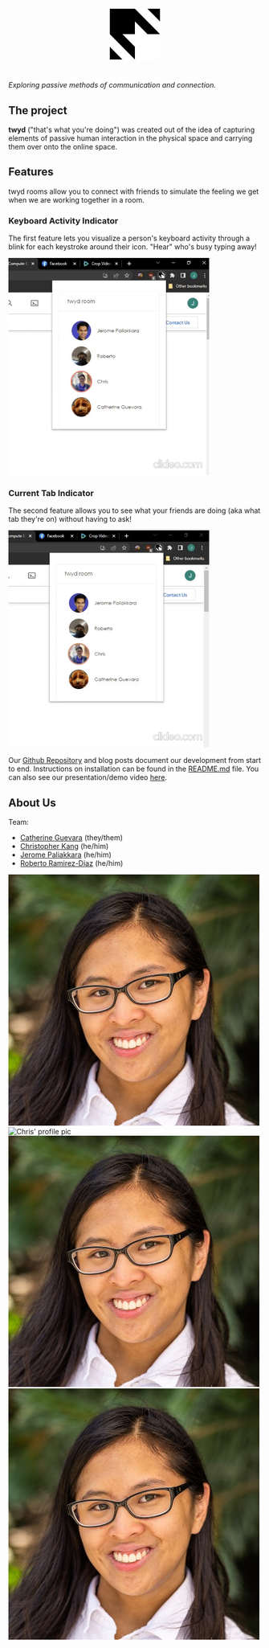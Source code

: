 <div style="text-align: center;"><img style="width: 20%; padding: 5%;" src="https://github.com/UWSocialComputing/Left-On-Read/blob/main/images/twydlogo.png?raw=true" alt="chrome extension"/></div>

*Exploring passive methods of communication and connection.* 

## The project

**twyd** ("that's what you're doing") was created out of the idea of capturing elements of passive human interaction in the physical space and carrying them over onto the online space.

## Features
twyd rooms allow you to connect with friends to simulate the feeling we get when we are working together in a room. 
### Keyboard Activity Indicator
The first feature lets you visualize a person's keyboard activity through a blink for each keystroke around their icon. "Hear" who's busy typing away!

<img width="400" 
     height="auto" src="https://raw.githubusercontent.com/UWSocialComputing/Left-On-Read/main/images/keyboard_activity.gif" alt="chrome extension typing animation"/>



### Current Tab Indicator
The second feature allows you to see what your friends are doing (aka what tab they're on) without having to ask!

<img width="400" 
     height="auto" src="https://raw.githubusercontent.com/UWSocialComputing/Left-On-Read/main/images/current_tab.gif" alt="chrome extension"/>

Our [Github Repository](https://github.com/UWSocialComputing/Left-On-Read-Project) and blog posts document our development from start to end. Instructions on installation can be found in the [README.md](https://github.com/UWSocialComputing/Left-On-Read-Project#readme) file. You can also see our presentation/demo video [here](https://drive.google.com/file/d/1NmX_dSBcBo-rtpyjqd9ABfWWTY9C7fCz/view?usp=sharing).
<br>

## About Us
Team:
- [Catherine Guevara](mailto:cgueva@cs.washington.edu) (they/them)
- [Christopher Kang](mailto:ck32@uw.edu) (he/him)
- [Jerome Paliakkara](mailto:jeromp@cs.washington.edu) (he/him)
- [Roberto Ramirez-Diaz](mailto:rbrd@cs.washington.edu) (he/him)

![Catherine's profile pic](./images/profile_cg.png "Catherine's picture")
![Chris' profile pic](./images/profile_ck.png "Chris's picture")
![Catherine's profile pic](./images/profile_cg.png "Catherine's picture")
![Catherine's profile pic](./images/profile_cg.png "Catherine's picture")

